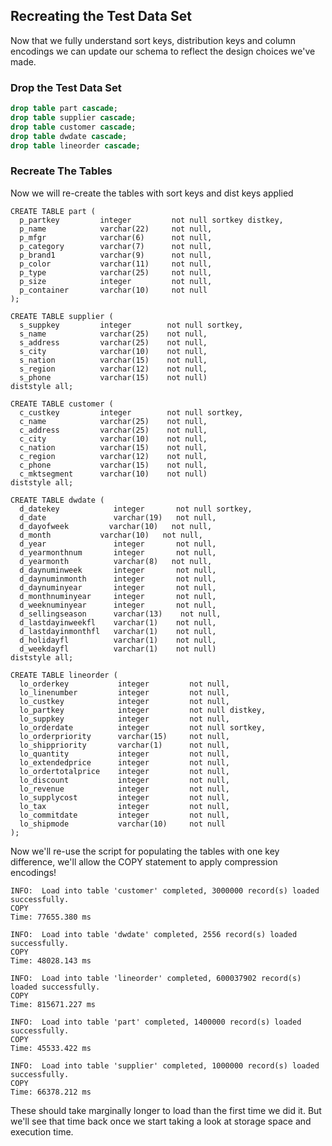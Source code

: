 ## Recreating the Test Data Set

Now that we fully understand sort keys, distribution keys and column encodings we can update our schema to reflect the design choices we've made.

### Drop the Test Data Set

```sql
drop table part cascade;
drop table supplier cascade;
drop table customer cascade;
drop table dwdate cascade;
drop table lineorder cascade;
```

### Recreate The Tables

Now we will re-create the tables with sort keys and dist keys applied

```
CREATE TABLE part (
  p_partkey     	integer     	not null sortkey distkey,
  p_name        	varchar(22) 	not null,
  p_mfgr        	varchar(6)      not null,
  p_category    	varchar(7)      not null,
  p_brand1      	varchar(9)      not null,
  p_color       	varchar(11) 	not null,
  p_type        	varchar(25) 	not null,
  p_size        	integer     	not null,
  p_container   	varchar(10)     not null
);

CREATE TABLE supplier (
  s_suppkey     	integer        not null sortkey,
  s_name        	varchar(25)    not null,
  s_address     	varchar(25)    not null,
  s_city        	varchar(10)    not null,
  s_nation      	varchar(15)    not null,
  s_region      	varchar(12)    not null,
  s_phone       	varchar(15)    not null)
diststyle all;

CREATE TABLE customer (
  c_custkey     	integer        not null sortkey,
  c_name        	varchar(25)    not null,
  c_address     	varchar(25)    not null,
  c_city        	varchar(10)    not null,
  c_nation      	varchar(15)    not null,
  c_region      	varchar(12)    not null,
  c_phone       	varchar(15)    not null,
  c_mktsegment      varchar(10)    not null)
diststyle all;

CREATE TABLE dwdate (
  d_datekey            integer       not null sortkey,
  d_date               varchar(19)   not null,
  d_dayofweek	      varchar(10)   not null,
  d_month      	    varchar(10)   not null,
  d_year               integer       not null,
  d_yearmonthnum       integer  	 not null,
  d_yearmonth          varchar(8)	not null,
  d_daynuminweek       integer       not null,
  d_daynuminmonth      integer       not null,
  d_daynuminyear       integer       not null,
  d_monthnuminyear     integer       not null,
  d_weeknuminyear      integer       not null,
  d_sellingseason      varchar(13)    not null,
  d_lastdayinweekfl    varchar(1)    not null,
  d_lastdayinmonthfl   varchar(1)    not null,
  d_holidayfl          varchar(1)    not null,
  d_weekdayfl          varchar(1)    not null)
diststyle all;

CREATE TABLE lineorder (
  lo_orderkey      	    integer     	not null,
  lo_linenumber        	integer     	not null,
  lo_custkey           	integer     	not null,
  lo_partkey           	integer     	not null distkey,
  lo_suppkey           	integer     	not null,
  lo_orderdate         	integer     	not null sortkey,
  lo_orderpriority     	varchar(15)     not null,
  lo_shippriority      	varchar(1)      not null,
  lo_quantity          	integer     	not null,
  lo_extendedprice     	integer     	not null,
  lo_ordertotalprice   	integer     	not null,
  lo_discount          	integer     	not null,
  lo_revenue           	integer     	not null,
  lo_supplycost        	integer     	not null,
  lo_tax               	integer     	not null,
  lo_commitdate         integer         not null,
  lo_shipmode          	varchar(10)     not null
);
```

Now we'll re-use the script for populating the tables with one key difference, we'll allow the COPY statement to apply compression encodings!

```
INFO:  Load into table 'customer' completed, 3000000 record(s) loaded successfully.
COPY
Time: 77655.380 ms

INFO:  Load into table 'dwdate' completed, 2556 record(s) loaded successfully.
COPY
Time: 48028.143 ms

INFO:  Load into table 'lineorder' completed, 600037902 record(s) loaded successfully.
COPY
Time: 815671.227 ms

INFO:  Load into table 'part' completed, 1400000 record(s) loaded successfully.
COPY
Time: 45533.422 ms

INFO:  Load into table 'supplier' completed, 1000000 record(s) loaded successfully.
COPY
Time: 66378.212 ms
```

These should take marginally longer to load than the first time we did it. But we'll see that time back once we start taking a look at storage space and execution time.
